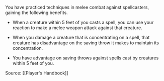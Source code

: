 You have practiced techniques in melee combat against spellcasters, gaining the following benefits.

-   When a creature within 5 feet of you casts a spell, you can use your reaction to make a melee weapon attack against that creature.

-   When you damage a creature that is concentrating on a spell, that creature has disadvantage on the saving throw it makes to maintain its concentration.

-   You have advantage on saving throws against spells cast by creatures within 5 feet of you.

Source: [[Player's Handbook]]